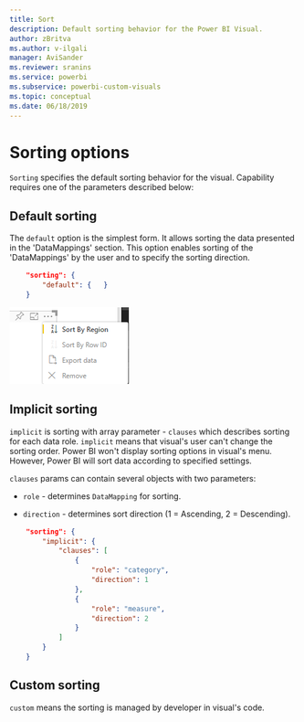 ```yaml
---
title: Sort
description: Default sorting behavior for the Power BI Visual.
author: zBritva
ms.author: v-ilgali
manager: AviSander
ms.reviewer: sranins
ms.service: powerbi
ms.subservice: powerbi-custom-visuals
ms.topic: conceptual
ms.date: 06/18/2019
---
```


# Sorting options

`Sorting` specifies the default sorting behavior for the visual.
Capability requires one of the parameters described below:

## Default sorting

The `default` option is the simplest form. It allows sorting the data presented in the 'DataMappings' section.
This option enables sorting of the 'DataMappings' by the user and to specify the sorting direction.

```json
    "sorting": {
        "default": {   }
    }
```

![Sorting options in context menu](./media/sorting.png)

## Implicit sorting

`implicit` is sorting with array parameter - `clauses` which describes sorting for each data role.
`implicit` means that visual's user can't change the sorting order.
Power BI won't display sorting options in visual's menu. However, Power BI will sort data according to specified settings.

`clauses` params can contain several objects with two parameters:

- `role` - determines `DataMapping` for sorting.

- `direction` - determines sort direction (1 = Ascending, 2 = Descending).

```json
    "sorting": {
        "implicit": {
            "clauses": [
                {
                    "role": "category",
                    "direction": 1
                },
                {
                    "role": "measure",
                    "direction": 2
                }
            ]
        }
    }
```

## Custom sorting

`custom` means the sorting is managed by developer in visual's code.
